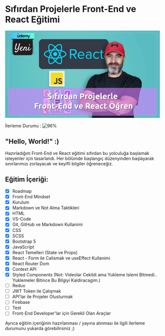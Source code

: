 # Sıfırdan Projelerle Front-End ve React Eğitimi
[![Udemy - Sıfırdan Projelerle React Öğren](https://github.com/hakanyalcinkaya/hakanyalcinkaya/blob/main/assets/img/udemy-react-v1.jpg)](http://lnk.ktlzr.co/gt-repo-react)

İlerleme Durumu : ![96%](https://progress-bar.dev/96)

## "Hello, World!" :)
Hazırladığım Front-End ve React eğitimi sıfırdan bu yolculuğa başlamak isteyenler için tasarlandı. Her bölümde başlangıç düzenyinden başlayarak sınırlarımızı zorlayacak ve keyifli bilgiler öğreneceğiz. 

## Eğitim İçeriği:
- [x] Roadmap
- [x] Front-End Mindset
- [x] Kurulum
- [x] Markdown ve Not Alma Taktikleri
- [x] HTML
- [x] VS-Code
- [x] Git, GitHub ve Markdown Kullanimi
- [x] CSS
- [x] SCSS
- [x] Bootstrap 5
- [x] JavaScript
- [x] React Temelleri (State ve Props)
- [x] React - Form ile Calismak ve useEffect Kullanimi
- [x] React Router Dom 
- [x] Context API
- [x] Styled Components (Not: Videolar Cekildi ama Yukleme Islemi Bitmedi.. Yuklemeler Bitince Bu Bilgiyi Kaldiracagim.)
- [ ] Redux
- [ ] JWT Token ile Çalışmak
- [ ] API'lar ile Projeler Olusturmak
- [ ] Firebase
- [ ] Test
- [ ] Front-End Developer'lar için Gerekli Olan Araçlar

Ayrıca eğitim içeriğinin hazırlanması / yayına alınması ile ilgili ilerleme durumunu yukarda görebilirsiniz ;)
